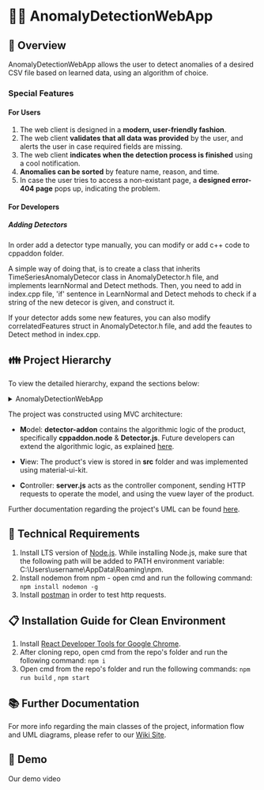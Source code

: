 # 🕵️‍♀️ AnomalyDetectionWebApp
## 🔎 Overview
AnomalyDetectionWebApp allows the user to detect anomalies of a desired CSV file based on learned data, using an algorithm of choice. 
### Special Features
#### For Users
1) The web client is designed in a **modern, user-friendly fashion**.
2) The web client **validates that all data was provided** by the user, and alerts the user in case required fields are missing.
3) The web client **indicates when the detection process is finished** using a cool notification.
4) **Anomalies can be sorted** by feature name, reason, and time.
5) In case the user tries to access a non-existant page, a **designed error-404 page** pops up, indicating the problem.
#### For Developers
##### Adding Detectors
In order add a detector type manually, you can modify or add c++ code to cppaddon folder.

A simple way of doing that, is to create a class that inherits TimeSeriesAnomalyDetecor class in AnomalyDetector.h file, and implements learnNormal and Detect methods.
Then, you need to add in index.cpp file, 'if' sentence in LearnNormal and Detect mehods to check if a string of the new detecor is given, and construct it.

If your detector adds some new features, you can also modify correlatedFeatures struct in AnomalyDetector.h file, and add the feautes to Detect method in index.cpp. 

## 👪 Project Hierarchy

To view the detailed hierarchy, expand the sections below:
<details>
<summary>AnomalyDetectionWebApp</summary>
   <p>

```
Detector.js
```

</p>
<p>

<details>
<summary>detector-addon</summary>
<p>

```
├── AnomalyDetector.h
├── HybridAnomalyDetector.cpp
├── HybridAnomalyDetector.h
├── SimpleAnomalyDetector.cpp
├── SimpleAnomalyDetector.h
├── anomaly_detection_util.cpp
├── anomaly_detection_util.h
├── binding.gyp
├── build
│   └── Release
│       └── cppaddon.node
├── index.cpp
├── index.h
├── index.js
├── minCircle.cpp
├── minCircle.h
├── node_modules
├── package.json
├── timeseries.cpp
└── timeseries.h
```
</p>
</details>
   <p>

```
server.js
```

</p>
<details>
<summary>src</summary>
<p>

```
├── assets
|    ├── css
|    |   └── material-kit-react.css.map
|    ├── img
|    │   ├── 404.gif
|    │   └── background.jpg
|    ├── jss
|    │   ├── material-kit-react
|    │   │   ├── components
|    │   │   │   ├── buttonStyle.js
|    │   │   │   ├── customDropdownStyle.js
|    │   │   │   ├── headerLinksStyle.js
|    │   │   │   ├── headerStyle.js
|    │   │   │   └── parallaxStyle.js
|    │   │   ├── tooltipsStyle.js
|    │   │   └── views
|    │   │       ├── components.js
|    │   │       └── componentsSections
|    │   │           └── navbarsStyle.js
|    │   └── material-kit-react.js
|    └── scss
├── components
│   ├── AlgorithmsList.js
│   ├── AnomalyTable.js
│   ├── CustomButtons
│   │   └── Button.js
│   ├── CustomDropdown
│   │   ├── CustomDropdown.js
│   │   └── CustomDropdown.jsx
│   ├── DetectButton.js
│   ├── Grid
│   │   ├── GridContainer.js
│   │   └── GridItem.js
│   ├── Header
│   │   ├── Header.js
│   │   └── HeaderLinks.js
│   ├── Notification.js
│   ├── Parallax
│   │   └── Parallax.js
│   └── UploadButton.js
├── index.css
├── index.js
└── views
      └── Components
          └── Components.js
```

</p>
</details>

</p>
</details>

The project was constructed using MVC architecture:

* **M**odel: **detector-addon** contains the algorithmic logic of the product, specifically **cppaddon.node** & **Detector.js**. Future developers can extend the algorithmic logic, as explained [here](https://github.com/SpringParty/AnomalyDetectionWebApp/wiki/Detector-Model).

* **V**iew: The product's view is stored in **src** folder and was implemented using material-ui-kit.

* **C**ontroller: **server.js** acts as the controller component, sending HTTP requests to operate the model, and using the vuew layer of the product.

Further documentation regarding the project's UML can be found [here](https://github.com/SpringParty/AnomalyDetectionWebApp/wiki/%F0%9F%8F%A0--Home).

## 🔧 Technical Requirements
1. Install LTS version of [Node.js](https://nodejs.org/en/).
   While installing Node.js, make sure that the following path will be added to PATH environment variable: C:\\Users\username\AppData\Roaming\npm.
2. Install nodemon from npm - open cmd and run the following command: `npm install nodemon -g`
3. Install [postman](https://www.postman.com/downloads/) in order to test http requests.

## 📋 Installation Guide for Clean Environment
1. Install [React Developer Tools for Google Chrome](https://chrome.google.com/webstore/detail/react-developer-tools/fmkadmapgofadopljbjfkapdkoienihi?hl=en).
2. After cloning repo, open cmd from the repo's folder and run the following command: `npm i`
3. Open cmd from the repo's folder and run the following commands: `npm run build` , `npm start`

## 📚 Further Documentation
For more info regarding the main classes of the project, information flow and UML diagrams, please refer to our [Wiki Site](https://github.com/SpringParty/AnomalyDetectionWebApp/wiki/%F0%9F%8F%A0--Home).

## 🎥 Demo
Our demo video
